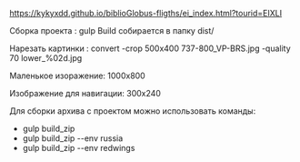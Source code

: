 https://kykyxdd.github.io/biblioGlobus-fligths/ei_index.html?tourid=EIXLI


Сборка проекта : gulp
Build собирается в папку dist/

Нарезать картинки : convert -crop 500x400 737-800_VP-BRS.jpg -quality 70 lower_%02d.jpg

Маленькое изоражение: 1000х800

Изображение для навигации: 300х240

Для сборки архива с проектом можно использовать команды:
- gulp build_zip
- gulp build_zip --env russia
- gulp build_zip --env redwings
